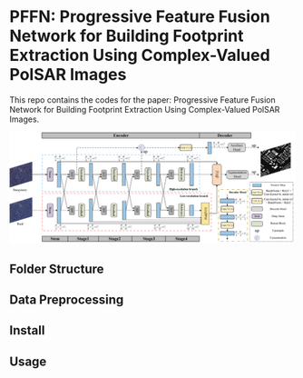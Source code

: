 # PFFN: Progressive Feature Fusion Network for Building Footprint Extraction Using Complex-Valued PolSAR Images
This repo contains the codes for the paper: Progressive Feature Fusion Network for Building Footprint Extraction Using Complex-Valued PolSAR Images. 

<img src="./assets/architecture.png" alt="architeture" style="zoom:80%;" />



## Folder Structure

## Data Preprocessing

## Install

## Usage

